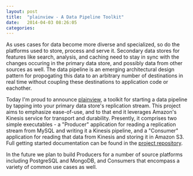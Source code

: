 ```yaml
---
layout: post
title:  "plainview - A Data Pipeline Toolkit"
date:   2014-04-03 08:26:05
categories:
---
```


As uses cases for data become more diverse and specialized, so do the platforms used to store, process and serve it. Secondary data stores for features like search, analysis, and caching need to stay in sync with the changes occuring in the primary data store, and possibly data from other sources as well. The data pipeline is an emerging architectural design pattern for propogating this data to an arbitrary number of destinations in real time without coupling these destinations to application code or eachother.

Today I'm proud to announce [plainview][plainview-gh], a toolkit for starting a data pipeline by tapping into your primary data store's replication stream. This project aims to emphasize ease-of-use, and to that end it leverages Amazon's Kinesis service for transport and durability.  Presently, it comprises two simple executables - a "Producer" application for reading a replication stream from MySQL and writing it a Kinesis pipeline, and a "Consumer" application for reading that data from Kinesis and storing it in Amazon S3. Full getting started documentation can be found in the [project repository][plainview-gh].

In the future we plan to build Producers for a number of source platforms including PostgreSQL and MongoDB, and Consumers that encompass a variety of common use cases as well.

[plainview-gh]: https://github.com/cmerrick/plainview
